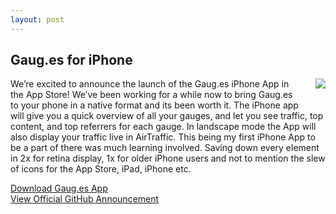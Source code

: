 ```yaml
---
layout: post
---
```


<div class="article-header">
</div>

<article>
	<h1>Gaug.es for iPhone</h1>
	<p><img src="/assets/4eefad32dabe9d336000465c/gauges256.png" style="display: inline; float: right; margin-left: 20px; margin-bottom: 20px;"> We&#8217;re excited to announce the launch of the Gaug.es iPhone App in the App Store! We&#8217;ve been working for a while now to bring Gaug.es to your phone in a native format and its been worth it. The iPhone app will give you a quick overview of all your gauges, and let you see traffic, top content, and top referrers for each gauge. In landscape mode the App will also display your traffic live in AirTraffic. This being my first iPhone App to be a part of there was much learning involved. Saving down every element in 2x for retina display, 1x for older iPhone users and not to mention the slew of icons for the App Store, iPad, iPhone etc.</p>
	<p><a href="http://itunes.apple.com/us/app/path/id489270805?mt=8">Download Gaug.es App</a><br />
	<a href="https://github.com/blog/1012-gaug-es-for-iphone">View Official GitHub Announcement</a></p>

</article>
